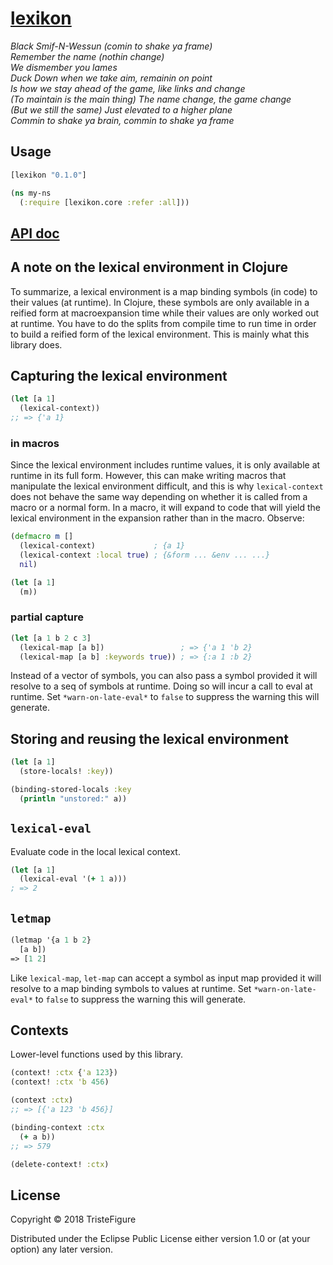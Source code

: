 # [lexikon](https://www.youtube.com/watch?v=wkNMf9wsy5Y)

*Black Smif-N-Wessun (comin to shake ya frame)*\
*Remember the name (nothin change)*\
*We dismember you lames*\
*Duck Down when we take aim, remainin on point*\
*Is how we stay ahead of the game, like links and change*\
*(To maintain is the main thing) The name change, the game change*\
*(But we still the same) Just elevated to a higher plane* \
*Commin to shake ya brain, commin to shake ya frame*

## Usage

```clojure
[lexikon "0.1.0"]
```

```clojure
(ns my-ns
  (:require [lexikon.core :refer :all]))
```

## [API doc](https://tristefigure.github.io/lexikon/)

## A note on the lexical environment in Clojure

To summarize, a lexical environment is a map binding symbols (in code) to their values (at runtime). In Clojure, these symbols are only available in a reified form at macroexpansion time while their values are only worked out at runtime. You have to do the splits from compile time to run time in order to build a reified form of the lexical environment. This is mainly what this library does.

## Capturing the lexical environment

```clojure
(let [a 1]
  (lexical-context))
;; => {'a 1}
```

### in macros

Since the lexical environment includes runtime values, it is only available at runtime in its full form. However, this can make writing macros that manipulate the lexical environment difficult, and this is why `lexical-context` does not behave the same way depending on whether it is called from a macro or a normal form. In a macro, it will expand to code that will yield the lexical environment in the expansion rather than in the macro. Observe:

```clojure
(defmacro m []
  (lexical-context)             ; {a 1}
  (lexical-context :local true) ; {&form ... &env ... ...}
  nil)

(let [a 1]
  (m))
```

### partial capture

```clojure
(let [a 1 b 2 c 3]
  (lexical-map [a b])                 ; => {'a 1 'b 2}
  (lexical-map [a b] :keywords true)) ; => {:a 1 :b 2}
```

Instead of a vector of symbols, you can also pass a symbol provided it will resolve to a seq of symbols at runtime. Doing so will incur a call to eval at runtime. Set `*warn-on-late-eval*` to `false` to suppress the warning this will generate.

## Storing and reusing the lexical environment

```clojure
(let [a 1]
  (store-locals! :key))

(binding-stored-locals :key
  (println "unstored:" a))
```

## `lexical-eval`

Evaluate code in the local lexical context.

```clojure
(let [a 1]
  (lexical-eval '(+ 1 a)))
; => 2
```

## `letmap`

```clojure
(letmap '{a 1 b 2}
  [a b])
=> [1 2]
```

Like `lexical-map`, `let-map` can accept a symbol as input map provided it will resolve to a map binding symbols to values at runtime. Set `*warn-on-late-eval*` to `false` to suppress the warning this will generate.

## Contexts

Lower-level functions used by this library.

```clojure
(context! :ctx {'a 123})
(context! :ctx 'b 456)

(context :ctx)
;; => [{'a 123 'b 456}] 

(binding-context :ctx
  (+ a b))
;; => 579

(delete-context! :ctx)
```

## License

Copyright © 2018 TristeFigure

Distributed under the Eclipse Public License either version 1.0 or (at
your option) any later version.
